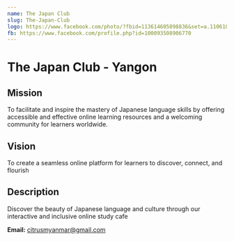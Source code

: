 ```yaml
---
name: The Japan Club
slug: The-Japan-Club
logo: https://www.facebook.com/photo/?fbid=113614605098836&set=a.110610335399263
fb: https://www.facebook.com/profile.php?id=100093508906770
---
```


# The Japan Club - Yangon

## Mission

To facilitate and inspire the mastery of Japanese language skills by offering accessible and effective online learning resources and a welcoming community for learners worldwide.

## Vision

To create a seamless online platform for learners to discover, connect, and flourish

## Description

Discover the beauty of Japanese language and culture through our interactive and inclusive online study cafe

**Email:** citrusmyanmar@gmail.com
